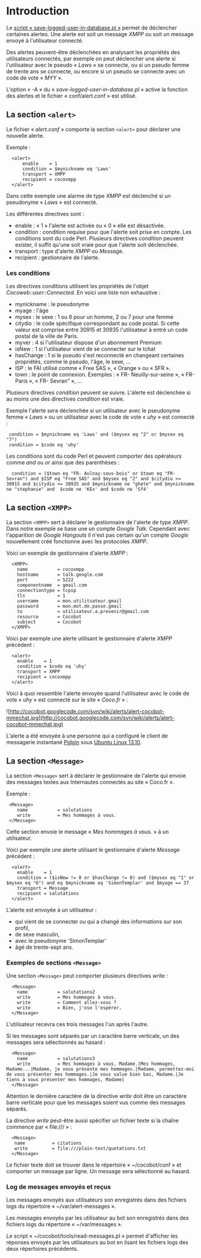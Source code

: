 # Introduction #

Le [script « save-logged-user-in-database.pl »](saveLoggedUserInDatabase.md) permet de déclencher certaines alertes. Une alerte est soit un message _XMPP_ ou soit un message envoyé à l'utilisateur connecté.

Des alertes peuvent-être déclenchées en analysant les propriétés des utilisateurs connectés, par exemple on peut déclencher une alerte si l'utilisateur avec le pseudo « _Laws_ » se connecte, ou si un pseudo femme de trente ans se connecte, ou encore si un pseudo se connecte avec un code de vote « _MYY_ ».

L'option « -A » du « _save-logged-user-in-database.pl_ » active la fonction des alertes et le fichier « conf/alert.conf » est utilisé.

## La section `<alert>` ##

Le fichier « _alert.conf_ » comporte la section `<alert>` pour déclarer une nouvelle alerte.

Exemple :
```
  <alert>
      enable    = 1
      condition = $mynickname eq 'Laws'
      transport = XMPP
      recipient = cocoxmpp
  </alert>
```

Dans cette exemple une alarme de type _XMPP_ est déclenché si un pseudonyme « _Laws_ » est connecté.

Les différentes directives sont :
  * enable :  « 1 » l'alerte est activée ou « 0 » elle est désactivée.
  * condition : condition requise pour que l'alerte soit prise en compte. Les conditions sont du code Perl. Plusieurs directives _condition_ peuvent exister, il suffit qu'une soit vraie pour que l'alerte soit déclenchée.
  * transport : type d'alerte _XMPP_ ou _Message_.
  * recipient : gestionnaire de l'alerte.


### Les conditions ###

Les directives conditions utilisent les propriétés de l'objet _Cocoweb::user::Connected_. En voici une liste non exhaustive :
  * mynickname : le pseudonyme
  * myage : l'âge
  * mysex : le sexe : 1 ou 6 pour un homme, 2 ou 7 pour une femme
  * citydio : le code spécifique correspondant au code postal. Si cette valeur est comprise entre 30915 et 30935 l'utilisateur à entré un code postal de la ville de Paris.
  * myver : 4 si l'utilisateur dispose d'un abonnement Premium
  * isNew : 1 si l'utilisateur vient de se connecter sur le tchat
  * hasChange : 1 si le pseudo s'est reconnecté en changeant certaines propriétés, comme le pseudo, l'âge, le sexe, ...
  * ISP : le FAI utilisé comme « Free SAS », « Orange » ou « SFR ».
  * town : le point de connexion. Exemples : « FR- Neuilly-sur-seine », « FR- Paris », « FR- Sevran" », ...

Plusieurs directives _condition_ peuvent se suivre. L'alerte est déclenchée si au moins une des directives _condition_ est vraie.

Exemple l'alerte sera déclenchée si un utilisateur avec le pseudonyme femme « _Laws_ » ou un utilisateur avec le code de vote « _uhy_ » est connecté :
```
 condition = $mynickname eq 'Laws' and ($mysex eq "2" or $mysex eq "7")
 condition = $code eq 'uhy'
```


Les conditions sont du code Perl et peuvent comporter des opérateurs comme _and_ ou _or_ ainsi que des parenthèses :

```
  condition = ($town eq "FR- Aulnay-sous-bois" or $town eq "FR- Sevran") and $ISP eq "Free SAS" and $mysex eq "2" and $citydio >= 30915 and $citydio <= 30935 and $mynickname ne "ghete" and $mynickname ne "stephanie" and  $code ne 'KEx' and $code ne 'Sf4' 
```

## La section `<XMPP>` ##

La section `<XMPP>` sert à déclarer le gestionnaire de l'alerte de type _XMPP_. Dans notre exemple se base une un compte _Google Talk_. Cependant avec l'apparition de _Google Hangouts_ il n'est pas certain qu'un compte _Google_  nouvellement créé fonctionne avec les protocoles _XMPP_.


Voici un exemple de gestionnaire d'alerte _XMPP_ :
```
  <XMPP>
    name           = cocoxmpp
    hostname       = talk.google.com
    port           = 5222
    componentname  = gmail.com 
    connectiontype = tcpip 
    tls            = 1
    username       = mon.utilitsateur.gmail
    password       = mon.mot.de.passe.gmail
    to             = utilisateur.a.prevenir@gmail.com
    resource       = Cocobot
    subject        = Cocobot
  </XMPP>
```

Voici par exemple une alerte utilisant le gestionnaire d'alerte _XMPP_ précédent :

```
  <alert>
    enable    = 1 
    condition = $code eq 'uhy'
    transport = XMPP 
    recipient = cocoxmpp
  </alert>
```

Voici à quoi ressemble l'alerte envoyée quand l'utilisateur avec le code de vote « _uhy_ » est connecté sur le site « _Coco.fr_ » :

![http://cocobot.googlecode.com/svn/wiki/alerts/alert-cocobot-mmechat.jpg](http://cocobot.googlecode.com/svn/wiki/alerts/alert-cocobot-mmechat.jpg)

L'alerte a été envoyée à une personne qui a configuré le client de messagerie instantané [Pidgin](http://fr.wikipedia.org/wiki/Pidgin_(logiciel)) sous [Ubuntu Linux 13.10](http://fr.wikipedia.org/wiki/Ubuntu).




## La section `<Message>` ##

La section `<Message>` sert à déclarer le gestionnaire de l'alerte qui envoie des messages textes aux Internautes connectés au site « Coco.fr ».

Exemple :
```
 <Message>
    name           = salutations
    write          = Mes hommages à vous.
 </Message>
```

Cette section envoie le message « _Mes hommages à vous._ » à un utilisateur.

Voici par exemple une alerte utilisant le gestionnaire d'alerte _Message_ précédent :
```
  <alert>
    enable    = 1 
    condition = ($isNew != 0 or $hasChange != 0) and ($mysex eq "1" or $mysex eq "6") and eq $mynickname eq 'SimonTemplar' and $myage == 37 
    transport = Message 
    recipient = salutations
  </alert>
```

L'alerte est envoyée à un utilisateur :
  * qui vient de se connecter ou qui a changé des informations sur son  profil,
  * de sexe masculin,
  * avec le pseudonyme 'SimonTemplar'
  * âgé de trente-sept ans.



### Exemples de sections `<Message>` ###

Une section `<Message>` peut comporter plusieurs directives _write_ :
```
  <Message>
    name           = salutations2
    write          = Mes hommages à vous.
    write          = Comment allez-vous ?
    write          = Bien, j'ose l'espérer.
  </Message>
```
L'utilisateur recevra ces trois messages l'un après l'autre.

Si les messages sont séparés par un caractère barre verticale, un des messages sera sélectionnés au hasard :
```
  <Message>
    name           = salutations3
    write          = Mes hommages à vous, Madame.|Mes hommages, Madame...|Madame, je vous présente mes hommages.|Madame, permettez-moi de vous présenter mes hommages.|Je vous salue bien bas, Madame.|Je tiens à vous présenter mes hommages, Madame|
  </Message>
```
Attention le dernière caractère de la directive _write_ doit être un caractère barre verticale pour que les messages soient vus comme des messages séparés.


La directive _write_ peut-être aussi spécifier un fichier texte si la chaîne commence par « file:/// » :
```
  <Message>
   name          = citations
   write         = file:///plain-text/quotations.txt
  </Message>
```
Le fichier texte doit se trouver dans le répertoire « ~/cocobot/conf » et comporter un message par ligne. Un message sera sélectionné au hasard.


### Log de messages envoyés et reçus ###

Les messages envoyés aux utilisateurs son enregistrés dans des fichiers logs du répertoire « ~/var/alert-messages ».

Les messages envoyés par les utilisateur au bot son enregistrés dans des fichiers logs du répertoire « ~/var/messages ».

Le script « ~/cocobot/tools/read-messages.pl » permet d'afficher les réponses envoyés par les utilisateurs au bot en lisant les fichiers logs des deux répertoires précédents.